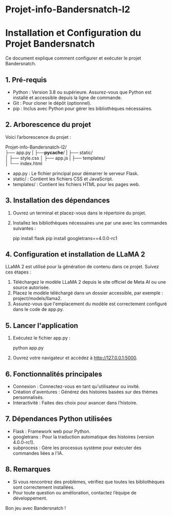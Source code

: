 # Projet-info-Bandersnatch-l2
# Installation et Configuration du Projet Bandersnatch

Ce document explique comment configurer et exécuter le projet Bandersnatch.

## 1. Pré-requis

- Python : Version 3.8 ou supérieure. Assurez-vous que Python est installé et accessible depuis la ligne de commande.
- Git : Pour cloner le dépôt (optionnel).
- pip : Inclus avec Python pour gérer les bibliothèques nécessaires.

## 2. Arborescence du projet

Voici l’arborescence du projet :

Projet-info-Bandersnatch-l2/                                                                     
├── app.py 
|
├──__pycache__/
|
├── static/  
│   ├── style.css
│   ├── app.js
|
├── templates/  
│   └── index.html  


- app.py : Le fichier principal pour démarrer le serveur Flask.
- static/ : Contient les fichiers CSS et JavaScript.
- templates/ : Contient les fichiers HTML pour les pages web.

## 3. Installation des dépendances

1. Ouvrez un terminal et placez-vous dans le répertoire du projet.
2. Installez les bibliothèques nécessaires une par une avec les commandes suivantes :

   pip install flask
   pip install googletrans==4.0.0-rc1
   

## 4. Configuration et installation de LLaMA 2

LLaMA 2 est utilisé pour la génération de contenu dans ce projet. Suivez ces étapes :

1. Téléchargez le modèle LLaMA 2 depuis le site officiel de Meta AI ou une source autorisée.
2. Placez le modèle téléchargé dans un dossier accessible, par exemple : project/models/llama2.
3. Assurez-vous que l'emplacement du modèle est correctement configuré dans le code de app.py.

## 5. Lancer l'application

1. Exécutez le fichier app.py :
   
   python app.py
   
2. Ouvrez votre navigateur et accédez à http://127.0.0.1:5000.

## 6. Fonctionnalités principales

- Connexion : Connectez-vous en tant qu'utilisateur ou invité.
- Création d'aventures : Générez des histoires basées sur des thèmes personnalisés.
- Interactivité : Faites des choix pour avancer dans l’histoire.

## 7. Dépendances Python utilisées

- Flask : Framework web pour Python.
- googletrans : Pour la traduction automatique des histoires (version 4.0.0-rc1).
- subprocess : Gère les processus système pour exécuter des commandes liées a l'IA.

## 8. Remarques

- Si vous rencontrez des problèmes, vérifiez que toutes les bibliothèques sont correctement installées.
- Pour toute question ou amélioration, contactez l’équipe de développement.

Bon jeu avec Bandersnatch !
